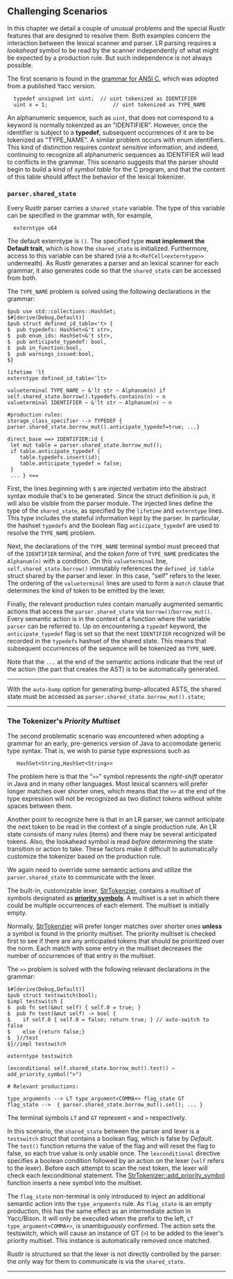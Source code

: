 ## Challenging Scenarios

In this chapter we detail a couple of unusual problems and the special
Rustlr features that are designed to resolve them.  Both examples
concern the interaction between the lexical scanner and parser.  LR
parsing requires a *lookahead* symbol to be read by the scanner
independently of what might be expected by a production rule.  But such
independence is not always possible.

The first scenario is found in the [grammar for ANSI
C](https://github.com/chuckcscccl/rustlr/blob/main/examples/cparser/c11.grammar),
which was adopted from a published Yacc version.
```
  typedef unsigned int uint;  // uint tokenized as IDENTIFIER
  uint x = 1;                     // uint tokenized as TYPE_NAME
```

An alphanumeric sequence, such as `uint`, that does not correspond to
a keyword is normally tokenized as an "IDENTIFIER".  However, once the
identifier is subject to a **typedef**, subsequent occurrences of it
are to be tokenized as "TYPE_NAME".  A similar problem occurs with
enum identifiers.  This kind of distinction requires *context
sensitive* information, and indeed, continuing to recognize all
alphanumeric sequences as IDENTIFIER will lead to conflicts in the
grammar.  This scenario suggests that the parser should begin to build
a kind of *symbol table* for the C program, and that the content of
this table should affect the behavior of the lexical tokenizer.

### **`parser.shared_state`**

Every Rustlr parser carries a `shared_state` variable.  The type of
this variable can be specified in the grammar with, for example,
```
  externtype u64
```
The default externtype is `()`.  The specified type
**must implement the Default trait**, which is how the `shared_state`
is initialized.  Furthermore, access to this variable can be shared
(via a `Rc<RefCell<externtype>>` underneath).  As Rustlr generates a
parser and an lexical scanner for each grammar, it also generates code
so that the `shared_state` can be accessed from both.

The `TYPE_NAME` problem is solved using the following declarations in the grammar:

```
$pub use std::collections::HashSet;
$#[derive(Debug,Default)]
$pub struct defined_id_table<'t> {
$  pub typedefs: HashSet<&'t str>,
$  pub enum_ids: HashSet<&'t str>,
$  pub anticipate_typedef: bool,
$  pub in_function:bool,
$  pub warnings_issued:bool,
$}

lifetime 'lt
externtype defined_id_table<'lt>

valueterminal TYPE_NAME ~ &'lt str ~ Alphanum(n) if self.shared_state.borrow().typedefs.contains(n) ~ n
valueterminal IDENTIFIER ~ &'lt str ~ Alphanum(n) ~ n

#production rules:
storage_class_specifier --> TYPEDEF { parser.shared_state.borrow_mut().anticipate_typedef=true; ...}

direct_base ==> IDENTIFIER:id {
 let mut table = parser.shared_state.borrow_mut();
 if table.anticipate_typedef {
    table.typedefs.insert(id);
    table.anticipate_typedef = false;
 }
 ... } <==
```

First, the lines beginning with `$` are injected verbatim into the
abstract syntax module that's to be generated.  Since the struct
definition is `pub`, it will also be visible from the parser module.
The injected lines define the type of the `shared_state`, as specified
by the `lifetime` and `externtype` lines.  This type includes the
stateful information kept by the parser.  In particular, the hashset
`typedefs` and the boolean flag `anticipate_typedef` are used to
resolve the `TYPE_NAME` problem.

Next, the declarations of the `TYPE_NAME` terminal symbol must preceed that
of the `IDENTIFIER` terminal, and the *token form* of `TYPE_NAME` predicates
the `Alphanum(n)` with a condition.  On this `valueterminal` line,
`self.shared_state.borrow()` immutably references the `defined_id_table` struct
shared by the parser and lexer.  In this case, "self" refers to the lexer.
The ordering of the `valueterminal` lines are used to form a `match` clause
that determines the kind of token to be emitted by the lexer.

Finally, the relevant production rules contain manually augmented semantic
actions that access the `parser.shared_state` via `borrow()`/`borrow_mut()`.
Every semantic action is in the context of a function where the variable
`parser` can be referred to.  Up on encountering a `typedef` keyword, the
`anticipate_typedef` flag is set so that the next `IDENTIFIER` recognized will
be recorded in the `typedefs` hashset of the shared state.  This means
that subsequent occurrences of the sequence will be tokenized as `TYPE_NAME`.

Note that the `...` at the end of the semantic actions indicate that the
rest of the action (the part that creates the AST) is to be automatically
generated.

----------------

With the `auto-bump` option for generating bump-allocated ASTS, the shared
state must be accessed as `parser.shared_state.borrow_mut().state`;

----------------

### The Tokenizer's *Priority Multiset*

The second problematic scenario was encountered when adopting a
grammar for an early, pre-generics version of Java to accomodate
generic type syntax.  That is, we wish to parse type expressions such
as
```
   HashSet<String,HashSet<String>>
```

The problem here is that the "`>>`" symbol represents the
*right-shift* operator in Java and in many other languages.  Most
lexical scanners will prefer longer matches over shorter ones, which
means that the `>>` at the end of the type expression will not be
recognized as two distinct tokens without white spaces between them.

Another point to recognize here is that in an LR parser, we cannot
anticipate the next token to be read in the context of a single production
rule.  An LR state consists of many rules (items) and there may be several
anticipated tokens.  Also, the lookahead symbol is read *before* determining
the state transition or action to take.  These factors make it difficult to
automatically customize the tokenizer based on the production rule.

We again need to override some semantic actions and utilize the
`parser.shared_state` to communicate with the lexer.

The built-in, customizable lexer, [StrTokenzier][1], contains a *multiset* of symbols designated as **[priority symbols](https://docs.rs/rustlr/latest/rustlr/lexer_interface/struct.StrTokenizer.html#structfield.priority_symbols)**.
A multiset is a set in which there could be multiple occurrences of each element.
The multiset is initially empty.

Normally, [StrTokenzier][1] will prefer longer matches over shorter
ones **unless** a symbol is found in the priority multiset.  The
priority multiset is checked first to see if there are any anticipated
tokens that should be prioritized over the norm.  Each match with some
entry in the multiset decreases the number of occurrences of that
entry in the multiset.

The `>>` problem is solved with the following relevant declarations in the grammar:
```
$#[derive(Debug,Default)]
$pub struct testswitch(bool);  
$impl testswitch {
$  pub fn set(&mut self) { self.0 = true; }
$  pub fn test(&mut self) -> bool {
$    if self.0 { self.0 = false; return true; } // auto-switch to false
$    else {return false;}
$  }//test
$}//impl testswitch

externtype testswitch

lexconditional self.shared_state.borrow_mut().test() ~ add_priority_symbol(">")

# Relevant productions:

type_arguments --> LT type_argument<COMMA+> flag_state GT
flag_state -->  { parser.shared_state.borrow_mut().set(); ... }
```

The terminal symbols `LT` and `GT` represent `<` and `>` respectively.

In this scenario, the `shared_state` between the parser and lexer is a `testswitch` struct that contains a boolean flag, which is false by *Default*.
The `test()` function returns the value
of the flag and will reset the flag to false, so each true value is only usable
once.  The `lexconditional` directive specifies a boolean condition followed
by an action on the lexer (`self` refers to the lexer).
Before each attempt to scan the next token,
the lexer will check each lexconditional statement.  The [StrTokenizer::add_priority_symbol](https://docs.rs/rustlr/latest/rustlr/lexer_interface/struct.StrTokenizer.html#method.add_priority_symbol)
function inserts a new symbol into the multiset.

The `flag_state` non-terminal is only introduced to inject an additional
semantic action into the `type_arguments` rule.  As `flag_state` is an
empty production, this has the same effect as an intermediate action in
Yacc/Bison. It will only be executed when the prefix to the left,
`LT type_argument<COMMA+>`, is unambiguously confirmed.  The action sets
the testswitch, which will cause an instance of GT (`>`) to be added to
the lexer's priority multiset.  This instance is automatically removed once
matched.  

Rustlr is structured so that the lexer is not directly controlled by the parser:
the only way for them to communicate is via the `shared_state`.   




--------------------

[1]:https://docs.rs/rustlr/latest/rustlr/lexer_interface/struct.StrTokenizer.html
[2]:https://docs.rs/rustlr/latest/rustlr/generic_absyn/struct.LBox.html
[3]:https://docs.rs/rustlr/latest/rustlr/generic_absyn/struct.LRc.html
[4]:https://docs.rs/rustlr/latest/rustlr/zc_parser/struct.ZCParser.html#method.lbx
[5]:https://docs.rs/rustlr/latest/rustlr/zc_parser/struct.StackedItem.html#method.lbox
[sitem]:https://docs.rs/rustlr/latest/rustlr/zc_parser/struct.StackedItem.html
[oldchap1]:https://cs.hofstra.edu/~cscccl/rustlr_project/test1grammar.html
[oldchap4]:https://cs.hofstra.edu/~cscccl/rustlr_project/chapter4.html
[lexsource]:https://docs.rs/rustlr/latest/rustlr/lexer_interface/struct.LexSource.html
[drs]:https://docs.rs/rustlr/latest/rustlr/index.html
[tktrait]:https://docs.rs/rustlr/latest/rustlr/lexer_interface/trait.Tokenizer.html
[tt]:https://docs.rs/rustlr/latest/rustlr/lexer_interface/struct.TerminalToken.html
[rtk]:https://docs.rs/rustlr/latest/rustlr/lexer_interface/enum.RawToken.html
[nextsymfun]:https://docs.rs/rustlr/latest/rustlr/lexer_interface/trait.Tokenizer.html#tymethod.nextsym
[zcp]:https://docs.rs/rustlr/latest/rustlr/zc_parser/struct.ZCParser.html
[fromraw]:https://docs.rs/rustlr/latest/rustlr/lexer_interface/struct.TerminalToken.html#method.from_raw
[ttnew]:https://docs.rs/rustlr/latest/rustlr/lexer_interface/struct.TerminalToken.html#method.new
[regex]:https://docs.rs/regex/latest/regex/
[chap1]:https://chuckcscccl.github.io/rustlr_project/chapter1.html
[chap2]:https://chuckcscccl.github.io/rustlr_project/chapter2.html
[lc]:https://docs.rs/rustlr/latest/rustlr/generic_absyn/struct.LC.html
[box]: https://doc.rust-lang.org/std/boxed/struct.Box.html
